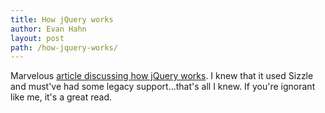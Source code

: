 ```yaml
---
title: How jQuery works
author: Evan Hahn
layout: post
path: /how-jquery-works/
---
```


Marvelous [article discussing how jQuery works][1]. I knew that it used Sizzle and must've had some legacy support...that's all I knew. If you're ignorant like me, it's a great read.

[1]: http://www.wordsbyf.at/2011/11/23/selectors-selectoring/
